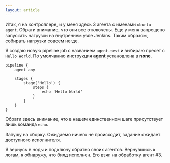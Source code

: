 ```yaml
---
layout: article
---
```

Итак, я на контроллере, и у меня здесь 3 агента с именами `ubuntu-agent`. Обрати внимание, что они все отключены. Еще у меня запрещено запускать нагрузки на внутреннем узле Jenkins. Таким образом, собирать нагрузки совсем негде.

Я создаю новую pipeline job с названием `agent-test` и выбираю пресет с `Hello World`. По умолчанию инструкция **agent** установлена в **none**.

```
pipeline {
    agent any

    stages {
        stage('Hello') {
            steps {
                echo 'Hello World'
            }
        }
    }
}
```

Обрати здесь внимание, что в нашем единственном шаге присутствует лишь команда `echo`.

Запущу на сборку. Ожидаемо ничего не происходит, задание ожидает доступного исполнителя.

Я вернуcь в ноды и подключу обратно своих агентов. Вернувшись к логам, я обнаружу, что билд исполнен. Его взял на обработку агент #3.
